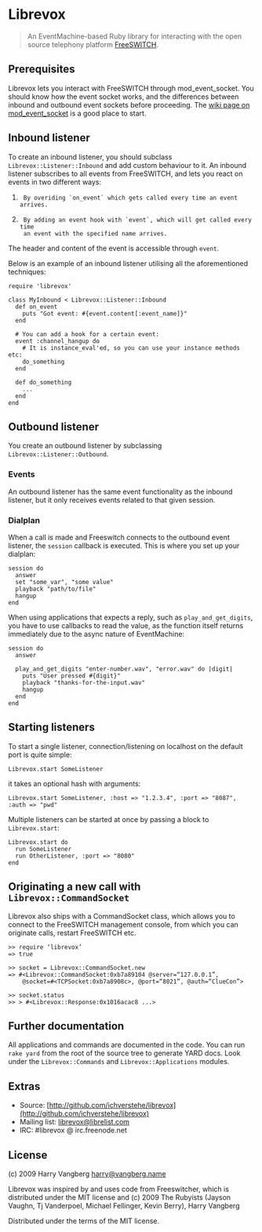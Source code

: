 # Librevox

> An EventMachine-based Ruby library for interacting with the open source 
> telephony platform [FreeSWITCH](http://www.freeswitch.org).

## Prerequisites

Librevox lets you interact with FreeSWITCH through mod_event_socket. You
should know how the event socket works, and the differences between inbound and
outbound event sockets before proceeding. The
[wiki page on mod_event_socket](http://wiki.freeswitch.org/wiki/Event_Socket) is
a good place to start.

## Inbound listener

To create an inbound listener, you should subclass `Librevox::Listener::Inbound`
and add custom behaviour to it. An inbound listener subscribes to all events
from FreeSWITCH, and lets you react on events in two different ways:

1.      By overiding `on_event` which gets called every time an event arrives.

2.      By adding an event hook with `event`, which will get called every time
        an event with the specified name arrives.

The header and content of the event is accessible through `event`.

Below is an example of an inbound listener utilising all the aforementioned
techniques:

    require 'librevox'

    class MyInbound < Librevox::Listener::Inbound
      def on_event
        puts "Got event: #{event.content[:event_name]}"
      end
     
      # You can add a hook for a certain event:
      event :channel_hangup do
        # It is instance_eval'ed, so you can use your instance methods etc:
        do_something
      end
     
      def do_something
        ...
      end
    end

## Outbound listener

You create an outbound listener by subclassing `Librevox::Listener::Outbound`. 

### Events

An outbound listener has the same event functionality as the inbound listener,
but it only receives events related to that given session.

### Dialplan

When a call is made and Freeswitch connects to the outbound event listener,
the `session` callback is executed. This is where you set up your dialplan:

    session do
      answer
      set "some_var", "some value"
      playback "path/to/file"
      hangup
    end

When using applications that expects a reply, such as `play_and_get_digits`,
you have to use callbacks to read the value, as the function itself returns
immediately due to the async nature of EventMachine:

    session do
      answer

      play_and_get_digits "enter-number.wav", "error.wav" do |digit|
        puts "User pressed #{digit}"
        playback "thanks-for-the-input.wav"
        hangup
      end
    end

## Starting listeners

To start a single listener, connection/listening on localhost on the default
port is quite simple:

    Librevox.start SomeListener

it takes an optional hash with arguments:

    Librevox.start SomeListener, :host => "1.2.3.4", :port => "8087", :auth => "pwd"

Multiple listeners can be started at once by passing a block to `Librevox.start`:

    Librevox.start do
      run SomeListener
      run OtherListener, :port => "8080"
    end

## Originating a new call with `Librevox::CommandSocket`

Librevox also ships with a CommandSocket class, which allows you to connect
to the FreeSWITCH management console, from which you can originate calls,
restart FreeSWITCH etc.

    >> require ‘librevox’
    => true
    
    >> socket = Librevox::CommandSocket.new
    => #<Librevox::CommandSocket:0xb7a89104 @server=“127.0.0.1”,
        @socket=#<TCPSocket:0xb7a8908c>, @port=“8021”, @auth=“ClueCon”>
    
    >> socket.status
    >> > #<Librevox::Response:0x1016acac8 ...>

## Further documentation

All applications and commands are documented in the code. You can run
`rake yard` from the root of the source tree to generate YARD docs. Look under
the `Librevox::Commands` and `Librevox::Applications` modules.

## Extras

  * Source: [http://github.com/ichverstehe/librevox](http://github.com/ichverstehe/librevox)
  * Mailing list: librevox@librelist.com
  * IRC: #librevox @ irc.freenode.net

## License

(c) 2009 Harry Vangberg <harry@vangberg.name>

Librevox was inspired by and uses code from Freeswitcher, which is distributed
under the MIT license and (c) 2009 The Rubyists (Jayson Vaughn, Tj Vanderpoel,
Michael Fellinger, Kevin Berry), Harry Vangberg

Distributed under the terms of the MIT license.
